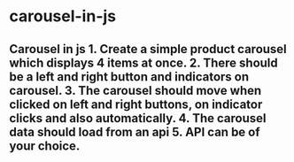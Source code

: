 # carousel-in-js
## Carousel in js  1. Create a simple product carousel which displays 4 items at once. 2. There should be a left and right button and indicators on carousel. 3. The carousel should move when clicked on left and right buttons, on indicator clicks and also automatically. 4. The carousel data should load from an api 5. API can be of your choice.
